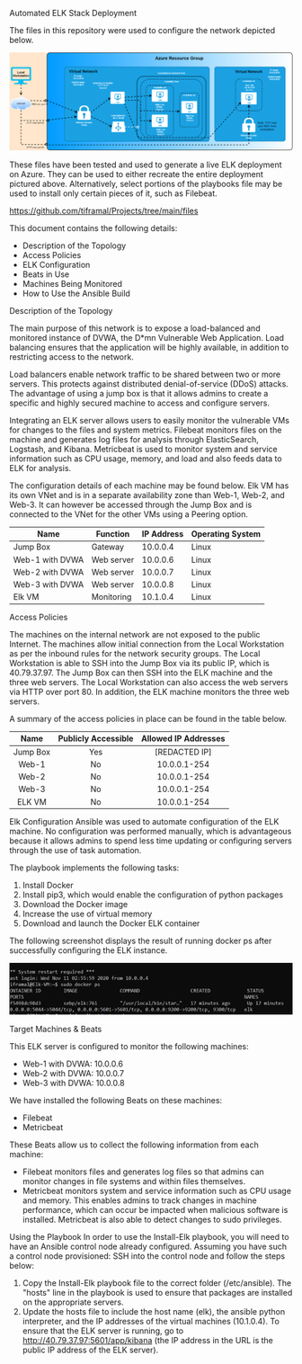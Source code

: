 Automated ELK Stack Deployment

The files in this repository were used to configure the network depicted below.

![](Azure%20Resource%20Group.png)

These files have been tested and used to generate a live ELK deployment on Azure. They can be used to either recreate the entire deployment pictured above. Alternatively, select portions of the playbooks file may be used to install only certain pieces of it, such as Filebeat.

https://github.com/tiframal/Projects/tree/main/files

This document contains the following details:
* Description of the Topology
* Access Policies
* ELK Configuration
* Beats in Use
* Machines Being Monitored
* How to Use the Ansible Build


Description of the Topology

The main purpose of this network is to expose a load-balanced and monitored instance of DVWA, the D*mn Vulnerable Web Application.
Load balancing ensures that the application will be highly available, in addition to restricting access to the network.

Load balancers enable network traffic to be shared between two or more servers. This protects against distributed denial-of-service (DDoS) attacks. The advantage of using a jump box is that it allows admins to create a specific and highly secured machine to access and configure servers. 

Integrating an ELK server allows users to easily monitor the vulnerable VMs for changes to the files and system metrics. Filebeat monitors files on the machine and generates log files for analysis through ElasticSearch, Logstash, and Kibana. Metricbeat is used to monitor system and service information such as CPU usage, memory, and load and also feeds data to ELK for analysis.

The configuration details of each machine may be found below. Elk VM has its own VNet and is in a separate availability zone than Web-1, Web-2, and Web-3. It can however be accessed through the Jump Box and is connected to the VNet for the other VMs using a Peering option.

| Name            | Function   | IP Address | Operating System |
|-----------------|------------|------------|------------------|
| Jump Box        | Gateway    | 10.0.0.4   | Linux            |
| Web-1 with DVWA | Web server | 10.0.0.6   | Linux            |
| Web-2 with DVWA | Web server | 10.0.0.7   | Linux            |
| Web-3 with DVWA | Web server | 10.0.0.8   | Linux            |
| Elk VM          | Monitoring | 10.1.0.4   | Linux            |


Access Policies

The machines on the internal network are not exposed to the public Internet. The machines allow initial connection from the Local Workstation as per the inbound rules for the network security groups. The Local Workstation is able to SSH into the Jump Box via its public IP, which is 40.79.37.97. The Jump Box can then SSH into the ELK machine and the three web servers. The Local Workstation can also access the web servers via HTTP over port 80. In addition, the ELK machine monitors the three web servers.

A summary of the access policies in place can be found in the table below.


|   Name   | Publicly Accessible | Allowed IP Addresses |
|:--------:|:-------------------:|:--------------------:|
| Jump Box | Yes                 | [REDACTED IP]        |
| Web-1    | No                  | 10.0.0.1-254         |
| Web-2    | No                  | 10.0.0.1-254         |
| Web-3    | No                  | 10.0.0.1-254         |
| ELK VM   | No                  | 10.0.0.1-254         |



Elk Configuration
Ansible was used to automate configuration of the ELK machine. No configuration was performed manually, which is advantageous because it allows admins to spend less time updating or configuring servers through the use of task automation.  

The playbook implements the following tasks:
1) Install Docker
3) Install pip3, which would enable the configuration of python packages
4) Download the Docker image
5) Increase the use of virtual memory
6) Download and launch the Docker ELK container

The following screenshot displays the result of running docker ps after successfully configuring the ELK instance.

![](Elk-Docker.png)

Target Machines & Beats

This ELK server is configured to monitor the following machines:

* Web-1 with DVWA: 10.0.0.6
* Web-2 with DVWA: 10.0.0.7
* Web-3 with DVWA: 10.0.0.8

We have installed the following Beats on these machines:
* Filebeat
* Metricbeat

These Beats allow us to collect the following information from each machine:
* Filebeat monitors files and generates log files so that admins can monitor changes in file systems and within files themselves.
* Metricbeat monitors system and service information such as CPU usage and memory. This enables admins to track changes in machine performance, which can occur be impacted when malicious software is installed. Metricbeat is also able to detect changes to sudo privileges. 

Using the Playbook
In order to use the Install-Elk playbook, you will need to have an Ansible control node already configured. Assuming you have such a control node provisioned:
SSH into the control node and follow the steps below:

1) Copy the Install-Elk playbook file to the correct folder (/etc/ansible). The "hosts" line in the playbook is used to ensure that packages are installed on the appropriate servers. 
2) Update the hosts file to include the host name (elk), the ansible python interpreter, and the IP addresses of the virtual machines (10.1.0.4). To ensure that the ELK server is running, go to http://40.79.37.97:5601/app/kibana (the IP address in the URL is the public IP address of the ELK server).
